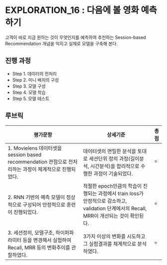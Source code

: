 # EXPLORATION_16 : 다음에 볼 영화 예측하기
고객이 바로 지금 원하는 것이 무엇인지를 예측하여 추천하는 Session-based Recommendation 개념을 익히고 실제로 모델을 구축해 본다.

## 진행 과정
- Step 1. 데이터의 전처리
- Step 2. 미니 배치의 구성
- Step 3. 모델 구성
- Step 4. 모델 학습
- Step 5. 모델 테스트

## 루브릭
|평가문항|상세기준|총점|
|------|------|---|
|1. Movielens 데이터셋을 session based recommendation 관점으로 전처리하는 과정이 체계적으로 진행되었다.|데이터셋의 면밀한 분석을 토대로 세션단위 정의 과정(길이분석, 시간분석)을 합리적으로 수행한 과정이 기술되었다.|⭐️|
|2. RNN 기반의 예측 모델이 정상적으로 구성되어 안정적으로 훈련이 진행되었다.|적절한 epoch만큼의 학습이 진행되는 과정에서 train loss가 안정적으로 감소하고, validation 단계에서의 Recall, MRR이 개선되는 것이 확인된다.|⭐️|
|3. 세션정의, 모델구조, 하이퍼파라미터 등을 변경해서 실험하여 Recall, MRR 등의 변화추이를 관찰하였다.|3가지 이상의 변화를 시도하고 그 실험결과를 체계적으로 분석하였다.|⭐️|
